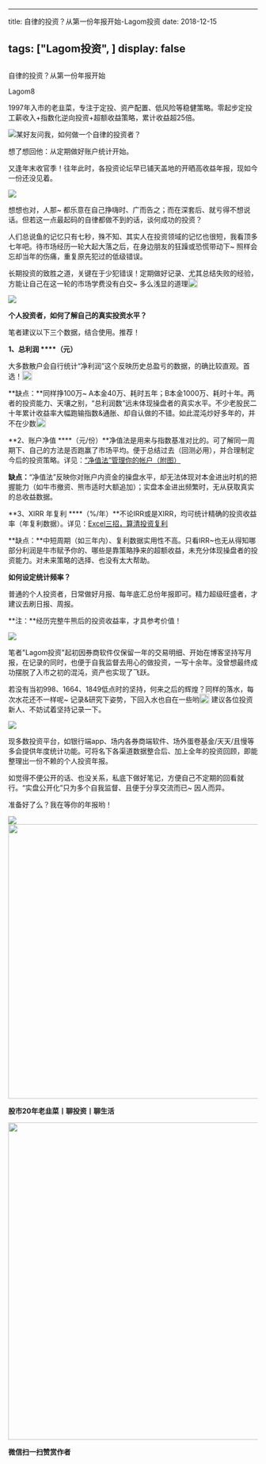 
---
title:   自律的投资？从第一份年报开始-Lagom投资
date: 2018-12-15

tags: ["Lagom投资", ]
display: false
---


## 



自律的投资？从第一份年报开始




Lagom8




1997年入市的老韭菜，专注于定投、资产配置、低风险等稳健策略。零起步定投工薪收入+指数化逆向投资+超额收益策略，累计收益超25倍。


<img src="https://mmbiz.qpic.cn/mmbiz_png/ZB4WjgjLjJW3KtDibicU3BB1HNQ9lDS2M5oGRnchkNPRzYsc0Ua6CIu7rZH3vAficcBEPYHU9ZTPqkic1sicT8CaxQQ/640?wx_fmt=png" data-type="png" class="" data-ratio="0.05776173285198556" data-w="554"/>某好友问我，如何做一个自律的投资者？

想了想回他：从定期做好账户统计开始。



又逢年末收官季！往年此时，各投资论坛早已铺天盖地的开晒高收益年报，现如今一份还没见着。

<img class="" data-copyright="0" data-ratio="0.3383458646616541" data-s="300,640" src="https://mmbiz.qpic.cn/mmbiz_png/ZB4WjgjLjJWU7gzpSDteXAlibia8RqCN7ViaMYuMPSZTLYbAx8IHib0O3XJGnic3YXTaoGqzlxk7pZaLoHXx7AgMxfQ/640?wx_fmt=png" data-type="png" data-w="399" style=""/>

想想也对，人那~ 都乐意在自己挣嗨时、广而告之；而在深套后、就亏得不想说话。但若这一点最起码的自律都做不到的话，谈何成功的投资？

人们总说鱼的记忆只有七秒，殊不知、其实人在投资领域的记忆也很短，我看顶多七年吧。待市场经历一轮大起大落之后，在身边朋友的狂躁或恐慌带动下~ 照样会忘却当年的伤痛，重复原先犯过的低级错误。



长期投资的致胜之道，关键在于少犯错误！定期做好记录、尤其总结失败的经验，方能让自己在这一轮的市场学费没有白交~ 多么浅显的道理<img src="https://res.wx.qq.com/mpres/htmledition/images/icon/common/emotion_panel/smiley/smiley_4.png" data-ratio="1" data-w="20" style="display:inline-block;width:20px;vertical-align:text-bottom;"/>

<img src="https://mmbiz.qpic.cn/mmbiz_png/ZB4WjgjLjJW3KtDibicU3BB1HNQ9lDS2M5oGRnchkNPRzYsc0Ua6CIu7rZH3vAficcBEPYHU9ZTPqkic1sicT8CaxQQ/640?wx_fmt=png" data-type="png" class="" data-ratio="0.05776173285198556" data-w="554" style="white-space: normal;"/>

**个人投资者，如何了解自己的真实投资水平？**

笔者建议以下三个数据，结合使用。推荐！



**1、总利润&nbsp;****（元）**

大多数散户会自行统计“净利润”这个反映历史总盈亏的数据，的确比较直观。首选！<img src="https://res.wx.qq.com/mpres/htmledition/images/icon/common/emotion_panel/smiley/smiley_79.png" data-ratio="1" data-w="20" style="display:inline-block;width:20px;vertical-align:text-bottom;"/>

**缺点：**同样挣100万~ A本金40万、耗时五年；B本金1000万、耗时十年。两者的投资能力、天壤之别，“总利润数”远未体现操盘者的真实水平。不少老股民二十年累计收益率大幅跑输指数&amp;通胀、却自认做的不错。如此混沌炒好多年的，并不在少数<img src="https://res.wx.qq.com/mpres/htmledition/images/icon/common/emotion_panel/smiley/smiley_27.png" data-ratio="1" data-w="20" style="display:inline-block;width:20px;vertical-align:text-bottom;"/>



**2、账户净值&nbsp;****（元/份）**净值法是用来与指数基准对比的。可了解同一周期下、自己的方法是否跑赢了市场平均。便于总结过去（回测必用），并合理制定今后的投资策略。详见：[“净值法”管理你的帐户（附图）](http://mp.weixin.qq.com/s?__biz=MzI3MDQ2NjY2Mw==&amp;mid=2247483659&amp;idx=1&amp;sn=9d58af07f5dd94ff747ff209f7772ea4&amp;chksm=ead1ea03dda66315bde14a6cea0de1e0f18ca0033f64c58e5b47b7f7d879948c2c271cf41928&amp;scene=21#wechat_redirect)

**缺点：**“净值法”反映你对账户内资金的操盘水平，却无法体现对本金进出时机的把握能力（如牛市撤资、熊市适时大额追加）；实盘本金进出频繁时，无从获取真实的总收益数据。

**3、XIRR 年复利&nbsp;****（%/年）**不论IRR或是XIRR，均可统计精确的投资收益率（年复利数据）。详见：[Excel三招，算清投资复利](http://mp.weixin.qq.com/s?__biz=MzI3MDQ2NjY2Mw==&amp;mid=2247483673&amp;idx=1&amp;sn=e20b4a16d3c5cf7302ca78466114fe66&amp;chksm=ead1ea11dda663077dc01daa82d11ef31de310d23c7d5e3ebefcbca006cbe65a096f194398a3&amp;scene=21#wechat_redirect)

**缺点：**中短周期（如三年内）、复利数据实用性不高。只看IRR~也无从得知哪部分利润是牛市赋予你的、哪些是靠策略挣来的超额收益，未充分体现操盘者的投资能力。对未来策略的选择、也没有太大帮助。



**如何设定统计频率？**

普通的个人投资者，日常做好月报、每年底汇总份年报即可。精力超级旺盛者，才建议去刷日报、周报。&nbsp;

**注：**经历完整牛熊后的投资收益率，才具参考价值！

<img src="https://mmbiz.qpic.cn/mmbiz_png/ZB4WjgjLjJW3KtDibicU3BB1HNQ9lDS2M5oGRnchkNPRzYsc0Ua6CIu7rZH3vAficcBEPYHU9ZTPqkic1sicT8CaxQQ/640?wx_fmt=png" data-type="png" class="" data-ratio="0.05776173285198556" data-w="554" style="color: rgb(136, 136, 136);font-size: 15px;white-space: normal;"/>

笔者"Lagom投资"起初因券商软件仅保留一年的交易明细、开始在博客坚持写月报，在记录的同时，也便于自我监督去用心的做投资，一写十余年。没曾想最终成功摆脱了入市之初的混沌，资产也实现了飞跃。



若没有当初998、1664、1849低点时的坚持，何来之后的辉煌？同样的落水，每次水花还不一样呢~ 记录&amp;研究下姿势，下回入水也自在一些哟<img src="https://res.wx.qq.com/mpres/htmledition/images/icon/common/emotion_panel/smiley/smiley_13.png" data-ratio="1" data-w="20" style="display:inline-block;width:20px;vertical-align:text-bottom;"/>&nbsp;建议各位投资新人、不妨试着坚持记录一下。

<img class="" data-copyright="0" data-ratio="1.3333333333333333" src="https://mmbiz.qpic.cn/mmbiz_gif/ZB4WjgjLjJWU7gzpSDteXAlibia8RqCN7V5RYu5dJxXXUlz6RpgoVDCMXGhKcIUDep6D2ukKA8MaUebAYOJsFQhQ/640?wx_fmt=gif" data-type="gif" data-w="240" style=""/>



现多数投资平台，如银行端app、场内各券商端软件、场外蛋卷基金/天天/且慢等多会提供年度统计功能。可将名下各渠道数据整合后、加上全年的投资回顾，即能整理出一份不赖的个人投资年报。



如觉得不便公开的话、也没关系，私底下做好笔记，方便自己不定期的回看就行。“实盘公开化”只为多个自我监督、且便于分享交流而已~ 因人而异。





准备好了么？我在等你的年报哟！

<img class="" data-copyright="0" data-ratio="0.8771428571428571" data-s="300,640" src="https://mmbiz.qpic.cn/mmbiz_jpg/ZB4WjgjLjJWU7gzpSDteXAlibia8RqCN7VJZ9mxS5Y8iclMVIWrh3sLSu288CAbLhfdciayCbmku3JX1rRaXWvy6AA/640?wx_fmt=jpeg" data-type="jpeg" data-w="350" style=""/>



<img class="" data-copyright="0" data-ratio="0.05776173285198556" data-s="300,640" data-type="png" data-w="554" src="https://mmbiz.qpic.cn/mmbiz_png/ZB4WjgjLjJW3KtDibicU3BB1HNQ9lDS2M5oGRnchkNPRzYsc0Ua6CIu7rZH3vAficcBEPYHU9ZTPqkic1sicT8CaxQQ/640?wx_fmt=png" style="box-sizing: border-box !important;word-wrap: break-word !important;width: 554px !important;visibility: visible !important;"/>

**股市20年老韭菜丨聊投资丨聊生活**

<img class="" data-copyright="0" data-ratio="0.390625" data-s="300,640" data-type="png" data-w="640" src="https://mmbiz.qpic.cn/mmbiz_png/ZB4WjgjLjJW3KtDibicU3BB1HNQ9lDS2M5AHEoeiaz0dQ4NfIRjBMuXvyJn8dXWm7ftklb0xqheiaMia0zbkyMJiaKzA/640?wx_fmt=png" style="box-sizing: border-box !important;word-wrap: break-word !important;width: 640px !important;visibility: visible !important;"/>


**微信扫一扫赞赏作者**















